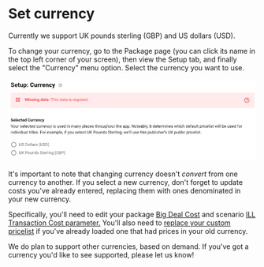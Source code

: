 # Set currency

Currently we support UK pounds sterling (GBP) and US dollars (USD).

To change your currency, go to the Package page (you can click its name in the top left corner of your screen), then view the Setup tab, and finally select the "Currency" menu option. Select the currency you want to use.

![Setup currency](../.gitbook/assets/setup-currency.png)

It's important to note that changing currency doesn't _convert_ from one currency to another. If you select a new currency, don't forget to update costs you've already entered, replacing them with ones denominated in your new currency.

Specifically, you'll need to edit your package [Big Deal Cost](set-big-deal-costs.md) and scenario [ILL Transaction Cost parameter.](http://help.unsub.org/en/articles/4938030-scenario-parameters) You'll also need to [replace your custom pricelist](http://help.unsub.org/en/articles/4203886-how-do-i-upload-a-custom-title-by-title-journal-pricelist) if you've already loaded one that had prices in your old currency.

We do plan to support other currencies, based on demand. If you've got a currency you'd like to see supported, please let us know!
